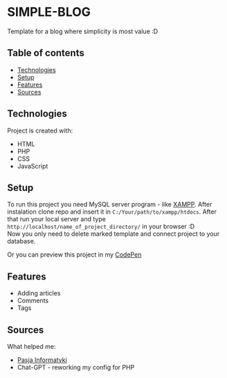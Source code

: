 # SIMPLE-BLOG
Template for a blog where simplicity is most value :D 

## Table of contents
* [Technologies](#technologies)
* [Setup](#setup)
* [Features](#features)
* [Sources](#sources)
	
## Technologies
Project is created with:
* HTML
* PHP
* CSS
* JavaScript
	
## Setup
To run this project you need MySQL server program - like [XAMPP](https://www.apachefriends.org/).
After instalation clone repo and insert it in `C:/Your/path/to/xampp/htdocs`. After that run your local server and type `http://localhost/name_of_project_directory/` in your browser :D\
Now you only need to delete marked template and connect project to your database.

Or you can preview this project in my [CodePen](https://codepen.io/Panelinio/pen/VwJYVrm)

## Features
* Adding articles
* Comments
* Tags

## Sources
What helped me:
* [Pasja Informatyki](https://forum.pasja-informatyki.pl/)
* Chat-GPT - reworking my config for PHP